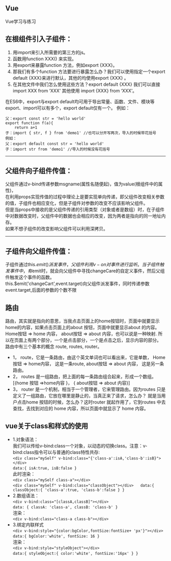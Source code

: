 ## Vue
Vue学习与练习
## 在根组件引入子组件：
1. 用import来引入所需要的第三方的js。 
2. 函数用function XXX() 来实现。 
3. 用export来暴露function 方法，例如export {XXX}。 
4. 那我们有多个function 方法要进行暴露怎么办？我们可以使用指定一个export default {XXX}来进行默认，其他的均使用export {XXX} 。 
5. 在其他文件中我们怎么使用这些方法？export default {XXX} 我们可以直接 import XXX from ‘XXX’ 
其他使用  import {XXX} from ‘XXX’。

在ES6中，export与export default均可用于导出常量、函数、文件、模块等
export、import可以有多个，export default仅有一个。
例如：
```
父：export const str = 'hello world'
export function f(a){
    return a+1
子：import { str, f } from 'demo1' //也可以分开写两次，导入的时候带花括号
例如：
父：export default const str = 'hello world'
子：import str from 'demo1' //导入的时候没有花括号
```
***************************************************
## 父组件向子组件传值：
父组件通过v-bind传递参数msgname(属性名随便起)，值为value(根组件中的属性)，  
在利用props实现传值的过程中理论上是要实现单向传递，即父组件改变相关参数的值，子组件也相应变化，但是子组件对参数的改变不应该影响父组件。  
但是当props中接收的是父组件传递的引用类型（对象或者是数组）时，在子组件中对数据改变时，父组件中的数据也会相应的改变，因为两者是指向的同一地址内存。  
如果不想子组件的改变影响父组件可以利用深拷贝。  
***********************************************************
## 子组件向父组件传值：
子组件通过this.$emit()派发事件，父组件利用v-on对事件进行监听。  
当子组件触发事件中，有$emit时，就会向父组件中寻找changeCare的自定义事件，然后父组件触发这个事件的函数。  
 this.$emit('changeCart',event.target)向父组件派发事件，同时传递参数event.target,后面的参数的个数不限  
## 路由
路由，其实就是指向的意思，当我点击页面上的home按钮时，页面中就要显示home的内容，如果点击页面上的about 按钮，页面中就要显示about 的内容。Home按钮  => home 内容， about按钮 => about 内容，也可以说是一种映射. 所以在页面上有两个部分，一个是点击部分，一个是点击之后，显示内容的部分。   
路由中有三个基本的概念 route, routes, router。  
+ 1， route，它是一条路由，由这个英文单词也可以看出来，它是单数， Home按钮  => home内容， 这是一条route,  about按钮 => about 内容， 这是另一条路由。    
+ 2， routes 是一组路由，把上面的每一条路由组合起来，形成一个数组。[{home 按钮 =>home内容 }， { about按钮 => about 内容}]    
+ 3， router 是一个机制，相当于一个管理者，它来管理路由。因为routes 只是定义了一组路由，它放在哪里是静止的，当真正来了请求，怎么办？ 就是当用户点击home 按钮的时候，怎么办？这时router 就起作用了，它到routes 中去查找，去找到对应的 home 内容，所以页面中就显示了 home 内容。    
## vue关于class和样式的使用
+ 1.对象语法：  
  我们可以传给v-bind:class一个对象，以动态的切换class。注意：v-bind:class指令可以与普通的class特性共存:    
`<div class="mySelf" v-bind:class="{'class-a':isA,'class-b':isB}"></div>`  
`data:{
   isA:true,
   isB:false
}`    
此时渲染：  
`<div class="mySelf class-a"></div>`    
`<div class="mySelf" v-bind:class="classObject"></div>  
data:{
    classObject:{
      'class-a':true,
      'class-b':false
    }
}`  
+ 2.数组语法：  
`<div v-bind:class="[classA,classB]"></div>`  
`data: {
 classA: 'class-a',
 classB: 'class-b'
}`    
渲染：  
`<div v-bind:class="class-a class-b"></div>`  
+ 3.绑定内联样式  
`<div v-bind:style="{color:bgColor,fontSize:fontSize+ 'px'}"></div>`  
`data:{
  bgColor:'white',
  fontSize: 16
}`  
渲染：    
`<div v-bind:style="styleObject"></div>`  
`data:{
  styleObject:{
    color:'white',
    fontSize:'16px'
  }
}`
